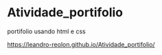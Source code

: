 # Atividade_portifolio
portifolio usando html e css

https://leandro-reolon.github.io/Atividade_portifolio/
